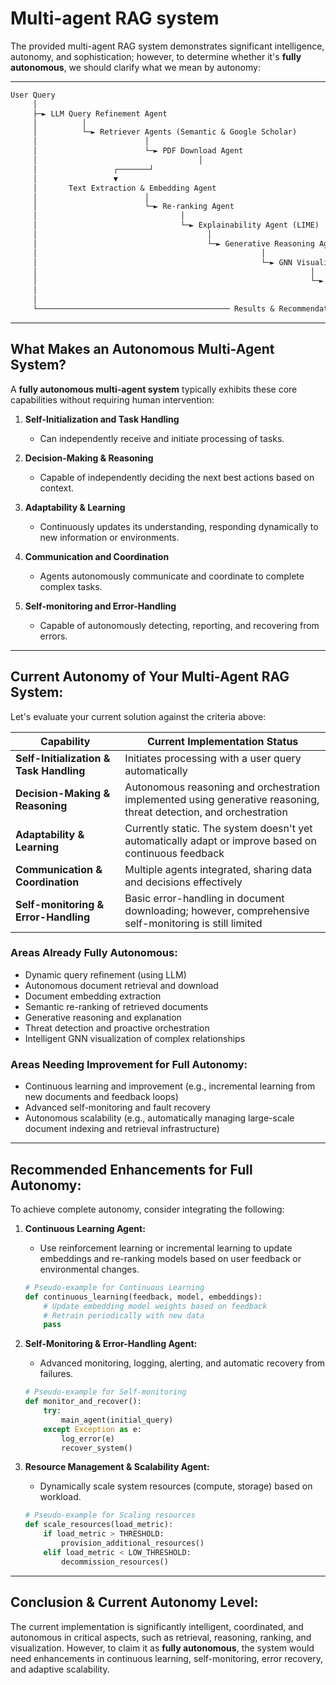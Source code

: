 # Multi-agent RAG system

The provided multi-agent RAG system demonstrates significant intelligence, autonomy, and sophistication; however, to determine whether it's **fully autonomous**, we should clarify what we mean by autonomy:

---

```md
User Query
     │
     ├─► LLM Query Refinement Agent
     │          │
     │          └─► Retriever Agents (Semantic & Google Scholar)
     │                        │
     │                        └─► PDF Download Agent
     │                                    │
     │                 ┌───────┘
     │                 ▼
     │       Text Extraction & Embedding Agent
     │                        │
     │                        └─► Re-ranking Agent
     │                                │
     │                                └─► Explainability Agent (LIME)
     │                                      │
     │                                      └─► Generative Reasoning Agent
     │                                                  │
     │                                                  └─► GNN Visualization Agent
     │                                                             │
     │                                                             └─► Detection & Orchestrator Agent
     │                                                                                  │
     │                                                                                  ▼
     └─────────────────────────────────────────── Results & Recommendations

```

---

## **What Makes an Autonomous Multi-Agent System?**

A **fully autonomous multi-agent system** typically exhibits these core capabilities without requiring human intervention:

1. **Self-Initialization and Task Handling**
   - Can independently receive and initiate processing of tasks.

2. **Decision-Making & Reasoning**
   - Capable of independently deciding the next best actions based on context.

3. **Adaptability & Learning**
   - Continuously updates its understanding, responding dynamically to new information or environments.

4. **Communication and Coordination**
   - Agents autonomously communicate and coordinate to complete complex tasks.

5. **Self-monitoring and Error-Handling**
   - Capable of autonomously detecting, reporting, and recovering from errors.

---

##  **Current Autonomy of Your Multi-Agent RAG System:**

Let's evaluate your current solution against the criteria above:

| Capability | Current Implementation Status |
|------------|-------------------------------|
| **Self-Initialization & Task Handling** |  Initiates processing with a user query automatically |
| **Decision-Making & Reasoning** | Autonomous reasoning and orchestration implemented using generative reasoning, threat detection, and orchestration |
| **Adaptability & Learning** |  Currently static. The system doesn't yet automatically adapt or improve based on continuous feedback |
| **Communication & Coordination** |  Multiple agents integrated, sharing data and decisions effectively |
| **Self-monitoring & Error-Handling** |  Basic error-handling in document downloading; however, comprehensive self-monitoring is still limited |

###  **Areas Already Fully Autonomous:**
- Dynamic query refinement (using LLM)
- Autonomous document retrieval and download
- Document embedding extraction
- Semantic re-ranking of retrieved documents
- Generative reasoning and explanation
- Threat detection and proactive orchestration
- Intelligent GNN visualization of complex relationships

### **Areas Needing Improvement for Full Autonomy:**
- Continuous learning and improvement (e.g., incremental learning from new documents and feedback loops)
- Advanced self-monitoring and fault recovery
- Autonomous scalability (e.g., automatically managing large-scale document indexing and retrieval infrastructure)

---

## **Recommended Enhancements for Full Autonomy:**

To achieve complete autonomy, consider integrating the following:

1. **Continuous Learning Agent:**
   - Use reinforcement learning or incremental learning to update embeddings and re-ranking models based on user feedback or environmental changes.

   ```python
   # Pseudo-example for Continuous Learning
   def continuous_learning(feedback, model, embeddings):
       # Update embedding model weights based on feedback
       # Retrain periodically with new data
       pass
   ```

2. **Self-Monitoring & Error-Handling Agent:**
   - Advanced monitoring, logging, alerting, and automatic recovery from failures.

   ```python
   # Pseudo-example for Self-monitoring
   def monitor_and_recover():
       try:
           main_agent(initial_query)
       except Exception as e:
           log_error(e)
           recover_system()
   ```

3. **Resource Management & Scalability Agent:**
   - Dynamically scale system resources (compute, storage) based on workload.

   ```python
   # Pseudo-example for Scaling resources
   def scale_resources(load_metric):
       if load_metric > THRESHOLD:
           provision_additional_resources()
       elif load_metric < LOW_THRESHOLD:
           decommission_resources()
   ```

---

## **Conclusion & Current Autonomy Level:**

The current implementation is significantly intelligent, coordinated, and autonomous in critical aspects, such as retrieval, reasoning, ranking, and visualization. However, to claim it as **fully autonomous**, the system would need enhancements in continuous learning, self-monitoring, error recovery, and adaptive scalability.
